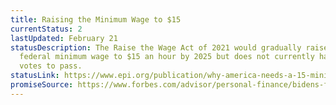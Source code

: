 ```yaml
---
title: Raising the Minimum Wage to $15
currentStatus: 2
lastUpdated: February 21
statusDescription: The Raise the Wage Act of 2021 would gradually raise the
  federal minimum wage to $15 an hour by 2025 but does not currently have enough
  votes to pass.
statusLink: https://www.epi.org/publication/why-america-needs-a-15-minimum-wage/
promiseSource: https://www.forbes.com/advisor/personal-finance/bidens-first-100-days-third-stimulus-bill/
---
```

